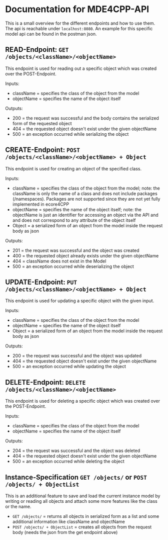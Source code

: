 # Documentation for MDE4CPP-API

This is a small overview for the different endpoints and how to use them. The api is reachable under ```localhost:8080```.
An example for this specific model api can be found in the postman json.

## READ-Endpoint: ```GET /objects/<className>/<objectName>```

This endpoint is used for reading out a specific object which was created over the POST-Endpoint.

Inputs:
* className = specifies the class of the object from the model
* objectName = specifies the name of the object itself

Outputs:
* 200 = the request was successful and the body contains the serialized form of the requested object
* 404 = the requested object doesn't exist under the given objectName
* 500 = an exception occurred while serializing the object

## CREATE-Endpoint: ```POST /objects/<className>/<objectName> + Object```

This endpoint is used for creating an object of the specified class.

Inputs:
* className = specifies the class of the object from the model; note: the className is only the name of a class and does not include packages (/namespaces). Packages are not supported since they are not yet fully implemented in ecore4CPP 
* objectName = specifies the name of the object itself; note: the objectName is just an identifier for accessing an object via the API and and does not correspond to any attribute of the object itself
* Object = a serialized form of an object from the model inside the request body as json

Outputs:
* 201 = the request was successful and the object was created
* 400 = the requested object already exists under the given objectName
* 404 = className does not exist in the Model
* 500 = an exception occurred while deserializing the object

## UPDATE-Endpoint: ```PUT /objects/<className>/<objectName> + Object```

This endpoint is used for updating a specific object with the given input.

Inputs:
* className = specifies the class of the object from the model
* objectName = specifies the name of the object itself
* Object = a serialized form of an object from the model inside the request body as json

Outputs:
* 200 = the request was successful and the object was updated
* 404 = the requested object doesn't exist under the given objectName
* 500 = an exception occurred while updating the object

## DELETE-Endpoint: ```DELETE /objects/<className>/<objectName>```

This endpoint is used for deleting a specific object which was created over the POST-Endpoint.

Inputs:
* className = specifies the class of the object from the model
* objectName = specifies the name of the object itself

Outputs:
* 204 = the request was successful and the object was deleted
* 404 = the requested object doesn't exist under the given objectName
* 500 = an exception occurred while deleting the object

## Instance-Specification ```GET /objects/``` or ```POST /objects/ + ObjectList```

This is an additional feature to save and load the current instance model by writing or reading all objects and attach 
some more features like the class or the name. 

* ```GET /objects/``` = returns all objects in serialized form as a list and some additional information like className and objectName
* ```POST /objects/ + ObjectList``` = creates all objects from the request body (needs the json from the get endpoint above)